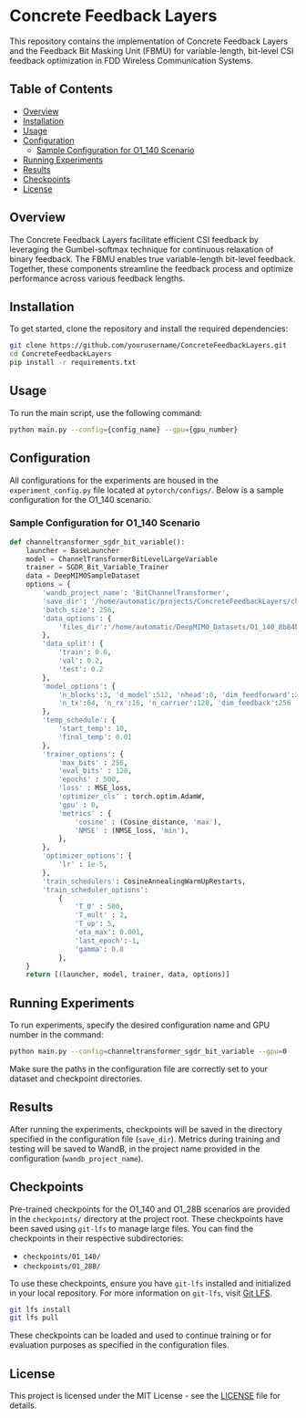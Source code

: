 # Concrete Feedback Layers

This repository contains the implementation of Concrete Feedback Layers and the Feedback Bit Masking Unit (FBMU) for variable-length, bit-level CSI feedback optimization in FDD Wireless Communication Systems.

## Table of Contents

- [Overview](#overview)
- [Installation](#installation)
- [Usage](#usage)
- [Configuration](#configuration)
  - [Sample Configuration for O1_140 Scenario](#sample-configuration-for-o1_140-scenario)
- [Running Experiments](#running-experiments)
- [Results](#results)
- [Checkpoints](#checkpoints)
- [License](#license)

## Overview

The Concrete Feedback Layers facilitate efficient CSI feedback by leveraging the Gumbel-softmax technique for continuous relaxation of binary feedback. The FBMU enables true variable-length bit-level feedback. Together, these components streamline the feedback process and optimize performance across various feedback lengths.

## Installation

To get started, clone the repository and install the required dependencies:

```bash
git clone https://github.com/yourusername/ConcreteFeedbackLayers.git
cd ConcreteFeedbackLayers
pip install -r requirements.txt
```

## Usage

To run the main script, use the following command:

```bash
python main.py --config={config_name} --gpu={gpu_number}
```

## Configuration

All configurations for the experiments are housed in the `experiment_config.py` file located at `pytorch/configs/`. Below is a sample configuration for the O1_140 scenario.

### Sample Configuration for O1_140 Scenario

```python
def channeltransformer_sgdr_bit_variable():
    launcher = BaseLauncher
    model = ChannelTransformerBitLevelLargeVariable
    trainer = SGDR_Bit_Variable_Trainer
    data = DeepMIMOSampleDataset
    options = {
        'wandb_project_name': 'BitChannelTransformer',
        'save_dir': '/home/automatic/projects/ConcreteFeedbackLayers/checkpoints/O1_140/',
        'batch_size': 256,
        'data_options': {
            'files_dir':'/home/automatic/DeepMIMO_Datasets/O1_140_8b84b4/'
        },
        'data_split': {
            'train': 0.6, 
            'val': 0.2, 
            'test': 0.2
        },
        'model_options': {
            'n_blocks':3, 'd_model':512, 'nhead':8, 'dim_feedforward':2048, 
            'n_tx':64, 'n_rx':16, 'n_carrier':128, 'dim_feedback':256
        },
        'temp_schedule': {
            'start_temp': 10,
            'final_temp': 0.01
        },
        'trainer_options': {
            'max_bits' : 256,
            'eval_bits' : 128,
            'epochs' : 500, 
            'loss' : MSE_loss,
            'optimizer_cls' : torch.optim.AdamW,
            'gpu' : 0, 
            'metrics' : {
                'cosine' : (Cosine_distance, 'max'),
                'NMSE' : (NMSE_loss, 'min'),
            },
        },
        'optimizer_options': {
            'lr' : 1e-5,
        },
        'train_schedulers': CosineAnnealingWarmUpRestarts,
        'train_scheduler_options': 
            {
                'T_0' : 500,
                'T_mult' : 2,
                'T_up': 5,
                'eta_max': 0.001,
                'last_epoch':-1,
                'gamma': 0.8
            },
    }
    return [(launcher, model, trainer, data, options)]
```

## Running Experiments

To run experiments, specify the desired configuration name and GPU number in the command:

```bash
python main.py --config=channeltransformer_sgdr_bit_variable --gpu=0
```

Make sure the paths in the configuration file are correctly set to your dataset and checkpoint directories.

## Results

After running the experiments, checkpoints will be saved in the directory specified in the configuration file (`save_dir`).
Metrics during training and testing will be saved to WandB, in the project name provided in the configuration (`wandb_project_name`).

## Checkpoints

Pre-trained checkpoints for the O1_140 and O1_28B scenarios are provided in the `checkpoints/` directory at the project root. These checkpoints have been saved using `git-lfs` to manage large files. You can find the checkpoints in their respective subdirectories:

- `checkpoints/O1_140/`
- `checkpoints/O1_28B/`

To use these checkpoints, ensure you have `git-lfs` installed and initialized in your local repository. For more information on `git-lfs`, visit [Git LFS](https://git-lfs.github.com/).

```bash
git lfs install
git lfs pull
```

These checkpoints can be loaded and used to continue training or for evaluation purposes as specified in the configuration files.

## License

This project is licensed under the MIT License - see the [LICENSE](LICENSE) file for details.
